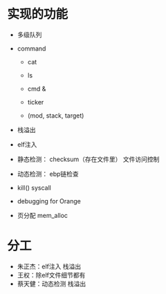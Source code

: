 # 实现的功能

- 多级队列

- command
  - cat
  - ls

  - cmd &

  - ticker
  - (mod, stack, target)

- 栈溢出
- elf注入

- 静态检测： checksum（存在文件里） 文件访问控制
- 动态检测： ebp链检查

- kill() syscall

- debugging for Orange

- 页分配 mem_alloc

# 分工
- 朱正杰：elf注入 栈溢出
- 王权：除elf文件细节都有
- 蔡天健：动态检测 栈溢出